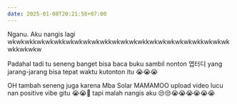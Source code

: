 ```yaml
---
date: 2025-01-08T20:21:58+07:00
---
```

Nganu. Aku nangis lagi wkwkwkkwkwkwkkwkwkwkwkwkkwkwkwkwkkwkwkwkwkwkwkkwkwkwkwkkwkwkw

Padahal tadi tu seneng banget bisa baca buku sambil nonton 엽터디 yang jarang-jarang bisa tepat waktu kutonton itu 😭😭😭

OH tambah seneng juga karena Mba Solar MAMAMOO upload video lucu nan positive vibe gitu 😭😭🫶 tapi malah nangis aku 😒😒😭😭😭😭😭😭
